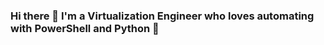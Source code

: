 ### Hi there 👋 I'm a Virtualization Engineer who loves automating with PowerShell and Python 🐍

<!--
**mr-tgokul/mr-tgokul** is a ✨ _special_ ✨ repository because its `README.md` (this file) appears on your GitHub profile.

About Me

I'm passionate about virtualization technologies and have extensive experience in designing, implementing, and managing virtual infrastructures. I have a strong background in PowerShell and Python scripting, and I love using automation to streamline and optimize workflows.


Here are some ideas to get you started:

- 🔭 I’m currently working on ...
- 🌱 I’m currently learning ...
- 👯 I’m looking to collaborate on ...
- 🤔 I’m looking for help with ...
- 💬 Ask me about ...
- 📫 How to reach me: ...
- 😄 Pronouns: ...
- ⚡ Fun fact: ...
-->
